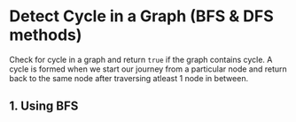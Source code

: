 # Detect Cycle in a Graph (BFS & DFS methods)

Check for cycle in a graph and return ```true``` if the graph contains cycle. A cycle is formed when we start our journey from a particular node and return back to the same node after traversing atleast 1 node in between.

## 1. Using BFS
